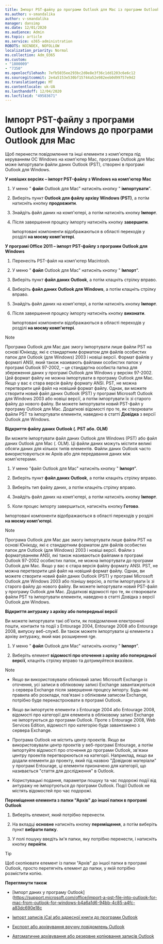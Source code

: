 ```yaml
---
title: Імпорт PST-файлу до програми Outlook для Mac із програми Outlook для Windows
ms.author: v-smandalika
author: v-smandalika
manager: dansimp
ms.date: 12/01/2020
ms.audience: Admin
ms.topic: article
ms.service: o365-administration
ROBOTS: NOINDEX, NOFOLLOW
localization_priority: Normal
ms.collection: Adm_O365
ms.custom:
- "1800009"
- "7350"
ms.openlocfilehash: 7efb5035ee293bc2d0e8e3f36c1dd1203c6e6c12
ms.sourcegitcommit: 2e4a5153e530bf15744a52e982eeb0d99757e9d2
ms.translationtype: MT
ms.contentlocale: uk-UA
ms.lasthandoff: 12/04/2020
ms.locfileid: "49583671"
---
```

# <a name="import-a-pst-file-from-outlook-for-windows-to-outlook-for-mac"></a>Імпорт PST-файлу з програми Outlook для Windows до програми Outlook для Mac 

Щоб перенести повідомлення та інші елементи з комп'ютера під керуванням ОС Windows на комп'ютер Mac, програма Outlook для Mac може імпортувати файли даних Outlook (PST), створені в програмі Outlook для Windows.

**У новіших версіях – імпорт PST-файлу з Windows на комп'ютер Mac**

1. У меню " **файл** Outlook для Mac" натисніть кнопку " **імпортувати**".

2. Виберіть пункт **Outlook для файлу архіву Windows (PST)**, а потім натисніть кнопку **продовжити**.

3. Знайдіть файл даних на комп'ютері, а потім натисніть кнопку **Імпорт**.

4. Після завершення процесу імпорту натисніть кнопку **завершити**.

   Імпортовані компоненти відображаються в області переходів у розділі **на моєму комп'ютері**.


**У програмі Office 2011 – імпорт PST-файлу з програми Outlook для Windows**

1. Перенесіть PST-файл на комп'ютер Macintosh.

2. У меню " **файл** Outlook для Mac" натисніть кнопку " **Імпорт**".

3. Виберіть пункт **файл даних Outlook**, а потім клацніть стрілку вправо.

4. Виберіть **файл даних Outlook для Windows**, а потім клацніть стрілку вправо.

5. Знайдіть файл даних на комп'ютері, а потім натисніть кнопку **Імпорт**.

6. Після завершення процесу імпорту натисніть кнопку **виконати**.

   Імпортовані компоненти відображаються в області переходів у розділі **на моєму комп'ютері**.

> [!NOTE]
> Програма Outlook для Mac дає змогу імпортувати лише файли PST на основі Юнікоду, які є стандартним форматом для файлів особистих папок для Outlook (для Windows) 2003 і новіші версії. Формат файлів у форматі ANSI, який також називають файлами особистих папок у програмі Outlook 97-2002, – це стандартна особиста папка для збереження даних у програмі Outlook для Windows у версіях 97-2002. Цей формат файлу не можна імпортувати в програму Outlook для Mac. Якщо у вас є стара версія файлу формату ANSI. PST, не можна перетворити цей файл на новіший формат файлу. Однак, ви можете створити новий файл даних Outlook (PST) у програмі Microsoft Outlook для Windows 2003 або новіші версії, а потім імпортувати їх зі старого файлу до нового файлу. Ви можете імпортувати новий PST-файл у програму Outlook для Mac. Додаткові відомості про те, як створювати файли PST та імпортувати елементи, наведено в статті **Довідка** з версії Outlook для Windows.

**Відкриття файлу даних Outlook (. PST або. OLM)**

Ви можете імпортувати файл даних Outlook для Windows (PST) або файл даних Outlook для Mac (. OLM). Ці файли даних можуть містити великі обсяги даних для кількох типів елементів. Файли даних Outlook часто використовуються як Архів або для передавання даних між комп'ютерами.

1. У меню "файл Outlook для Mac" натисніть кнопку " **Імпорт**".

2. Виберіть пункт **файл даних Outlook**, а потім клацніть стрілку вправо.

3. Виберіть тип файлу даних, а потім клацніть стрілку вправо.

4. Знайдіть файл даних на комп'ютері, а потім натисніть кнопку **Імпорт**.

5. Коли процес імпорту завершиться, натисніть кнопку **Готово**.

Імпортовані компоненти відображаються в області переходів у розділі **на моєму комп'ютері**.

> [!NOTE]
> Програма Outlook для Mac дає змогу імпортувати лише файли PST на основі Юнікоду, які є стандартним форматом для файлів особистих папок для Outlook (для Windows) 2003 і новіші версії. Файли з форматуванням ANSI, які також називаються файлами в програмі Outlook 97-2002 особистих папок, не можна імпортувати до програми Outlook для Mac. Якщо у вас є стара версія файлу формату ANSI. PST, не можна перетворити цей файл на новіший формат файлу. Однак, ви можете створити новий файл даних Outlook (PST) у програмі Microsoft Outlook для Windows 2003 або пізнішу версію, а потім імпортувати їх зі старого файлу до нового файлу. Ви можете імпортувати новий PST-файл у програму Outlook для Mac. Додаткові відомості про те, як створювати файли PST та імпортувати елементи, наведено в статті Довідка з версії Outlook для Windows. 

**Відкриття антуражу з архіву або попередньої версії**

Ви можете імпортувати такі об'єкти, як повідомлення електронної пошти, контакти та події з Entourage 2004, Entourage 2008 або Entourage 2008, випуску веб-служб. Ви також можете імпортувати ці елементи з архіву антуражу, який має розширення rge.

1. У меню " **файл** Outlook для Mac" натисніть кнопку " **Імпорт**".

2. Виберіть елемент **відомості про оточення з архіву або попередньої версії**, клацніть стрілку вправо та дотримуйтеся вказівок.

> [!NOTE]
- Якщо ви використовували обліковий запис Microsoft Exchange із оточення, усі записи в обліковому записі Exchange завантажуються з сервера Exchange після завершення процесу імпорту. Будь-які правила або розклади, пов'язані з обліковим записом Exchange, потрібно буде перенастроювати в програмі Outlook.

- Якщо ви імпортуєте елементи з Entourage 2004 або Entourage 2008, відомості про категорії для елемента в обліковому записі Exchange не імпортуються до програми Outlook. Проте з Entourage 2008, Web Services Edition, відомості про категорію буде завантажено з сервера Exchange.

- Програма Outlook не містить центр проектів. Якщо ви використовували центр проектів у веб-програмі Entourage, а потім імпортуйте відомості про оточення до програми Outlook, зв'язки центру проектів перетворюються на категорії. Наприклад, якщо ви додали елементи до проекту, який під назвою "Довідкові матеріали" у програмі Entourage, ці елементи призначено для категорії, що називається "стаття для дослідження" в Outlook.

- Користувацькі подання, параметри пошуку та час подорожі події від антуражу не імпортуються до програми Outlook. Події Outlook не містять відомостей про час подорожі.

**Переміщення елемента з папки "Архів" до іншої папки в програмі Outlook**

1. Виберіть елемент, який потрібно перенести.

2. На вкладці **основне** натисніть кнопку **переміщення**, а потім виберіть пункт **вибрати папку**.

3. У полі пошуку введіть ім'я папки, яку потрібно перенести, і натисніть кнопку **перейти**.

> [!TIP]
> Щоб скопіювати елемент із папки "Архів" до іншої папки в програмі Outlook, просто перетягніть елемент до папки, у якій потрібно розмістити копію.

**Переглянути також**

- [Імпорт даних у програму Outlook] (https://support.microsoft.com/office/import-a-pst-file-into-outlook-for-mac-from-outlook-for-windows-b4a6a1d6-94bb-4c85-a4fc-a83dc690e18c

- [Імпорт записів iCal або адресної книги до програми Outlook](https://support.microsoft.com/office/import-ical-or-address-book-items-into-outlook-for-mac-0450a248-6a40-4f84-ba9c-6c545bc11639)


- [Експорт або архівування вручну повідомлень Outlook](https://support.microsoft.com/office/export-items-to-an-archive-file-in-outlook-for-mac-281a62bf-cc42-46b1-9ad5-6bda80ca3106)

- [Автоматичне архівування або резервне копіювання записів Outlook](https://support.microsoft.com/office/automatically-archive-or-back-up-outlook-for-mac-items-441fcce5-2262-4b64-ac8c-fa949df989f5)
